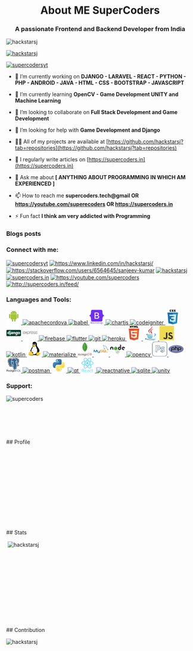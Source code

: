 <h1 align="center">About ME SuperCoders</h1>
<h3 align="center">A passionate Frontend and Backend Developer from India</h3>

<p align="left"> <img src="https://komarev.com/ghpvc/?username=hackstarsj&label=Profile%20views&color=0e75b6&style=flat" alt="hackstarsj" /> </p>

<p align="left"> <a href="https://github.com/ryo-ma/github-profile-trophy"><img src="https://github-profile-trophy.vercel.app/?username=hackstarsj" alt="hackstarsj" /></a> </p>

<p align="left"> <a href="https://twitter.com/supercodersyt" target="blank"><img src="https://img.shields.io/twitter/follow/supercodersyt?logo=twitter&style=for-the-badge" alt="supercodersyt" /></a> </p>

- 🔭 I’m currently working on **DJANGO - LARAVEL - REACT - PYTHON - PHP - ANDROID - JAVA - HTML - CSS - BOOTSTRAP - JAVASCRIPT**

- 🌱 I’m currently learning **OpenCV - Game Development UNITY and Machine Learning**

- 👯 I’m looking to collaborate on **Full Stack Development and Game Development**

- 🤝 I’m looking for help with **Game Development and Django**

- 👨‍💻 All of my projects are available at [https://github.com/hackstarsj?tab=repositories](https://github.com/hackstarsj?tab=repositories)

- 📝 I regularly write articles on [https://supercoders.in](https://supercoders.in)

- 💬 Ask me about **[ ANYTHING ABOUT PROGRAMMING IN WHICH AM EXPERIENCED ]**

- 📫 How to reach me **supercoders.tech@gmail OR https://youtube.com/superecoders OR https://supercoders.in**

- ⚡ Fun fact **I think am very addicted with Programming**

### Blogs posts
<!-- BLOG-POST-LIST:START -->
<!-- BLOG-POST-LIST:END -->

<h3 align="left">Connect with me:</h3>
<p align="left">
<a href="https://twitter.com/supercodersyt" target="blank"><img align="center" src="https://cdn.jsdelivr.net/npm/simple-icons@3.0.1/icons/twitter.svg" alt="supercodersyt" height="30" width="40" /></a>
<a href="https://linkedin.com/in/https://www.linkedin.com/in/hackstarsj/" target="blank"><img align="center" src="https://cdn.jsdelivr.net/npm/simple-icons@3.0.1/icons/linkedin.svg" alt="https://www.linkedin.com/in/hackstarsj/" height="30" width="40" /></a>
<a href="https://stackoverflow.com/users/https://stackoverflow.com/users/6564645/sanjeev-kumar" target="blank"><img align="center" src="https://cdn.jsdelivr.net/npm/simple-icons@3.0.1/icons/stackoverflow.svg" alt="https://stackoverflow.com/users/6564645/sanjeev-kumar" height="30" width="40" /></a>
<a href="https://fb.com/hackstarsj" target="blank"><img align="center" src="https://cdn.jsdelivr.net/npm/simple-icons@3.0.1/icons/facebook.svg" alt="hackstarsj" height="30" width="40" /></a>
<a href="https://instagram.com/supercoders.in" target="blank"><img align="center" src="https://cdn.jsdelivr.net/npm/simple-icons@3.0.1/icons/instagram.svg" alt="supercoders.in" height="30" width="40" /></a>
<a href="https://www.youtube.com/c/https://youtube.com/supercoders" target="blank"><img align="center" src="https://cdn.jsdelivr.net/npm/simple-icons@3.0.1/icons/youtube.svg" alt="https://youtube.com/supercoders" height="30" width="40" /></a>
<a href="/http://supercoders.in/feed/" target="blank"><img align="center" src="https://cdn.jsdelivr.net/npm/simple-icons@3.0.1/icons/rss.svg" alt="http://supercoders.in/feed/" height="30" width="40" /></a>
</p>

<h3 align="left">Languages and Tools:</h3>
<p align="left"> <a href="https://developer.android.com" target="_blank"> <img src="https://raw.githubusercontent.com/devicons/devicon/master/icons/android/android-original-wordmark.svg" alt="android" width="40" height="40"/> </a> <a href="https://cordova.apache.org/" target="_blank"> <img src="https://www.vectorlogo.zone/logos/apache_cordova/apache_cordova-icon.svg" alt="apachecordova" width="40" height="40"/> </a> <a href="https://babeljs.io/" target="_blank"> <img src="https://www.vectorlogo.zone/logos/babeljs/babeljs-icon.svg" alt="babel" width="40" height="40"/> </a> <a href="https://getbootstrap.com" target="_blank"> <img src="https://raw.githubusercontent.com/devicons/devicon/master/icons/bootstrap/bootstrap-plain-wordmark.svg" alt="bootstrap" width="40" height="40"/> </a> <a href="https://www.chartjs.org" target="_blank"> <img src="https://www.chartjs.org/media/logo-title.svg" alt="chartjs" width="40" height="40"/> </a> <a href="https://codeigniter.com" target="_blank"> <img src="https://cdn.worldvectorlogo.com/logos/codeigniter.svg" alt="codeigniter" width="40" height="40"/> </a> <a href="https://www.w3schools.com/css/" target="_blank"> <img src="https://raw.githubusercontent.com/devicons/devicon/master/icons/css3/css3-original-wordmark.svg" alt="css3" width="40" height="40"/> </a> <a href="https://www.djangoproject.com/" target="_blank"> <img src="https://raw.githubusercontent.com/devicons/devicon/master/icons/django/django-original.svg" alt="django" width="40" height="40"/> </a> <a href="https://expressjs.com" target="_blank"> <img src="https://raw.githubusercontent.com/devicons/devicon/master/icons/express/express-original-wordmark.svg" alt="express" width="40" height="40"/> </a> <a href="https://firebase.google.com/" target="_blank"> <img src="https://www.vectorlogo.zone/logos/firebase/firebase-icon.svg" alt="firebase" width="40" height="40"/> </a> <a href="https://flutter.dev" target="_blank"> <img src="https://www.vectorlogo.zone/logos/flutterio/flutterio-icon.svg" alt="flutter" width="40" height="40"/> </a> <a href="https://git-scm.com/" target="_blank"> <img src="https://www.vectorlogo.zone/logos/git-scm/git-scm-icon.svg" alt="git" width="40" height="40"/> </a> <a href="https://heroku.com" target="_blank"> <img src="https://www.vectorlogo.zone/logos/heroku/heroku-icon.svg" alt="heroku" width="40" height="40"/> </a> <a href="https://www.w3.org/html/" target="_blank"> <img src="https://raw.githubusercontent.com/devicons/devicon/master/icons/html5/html5-original-wordmark.svg" alt="html5" width="40" height="40"/> </a> <a href="https://www.java.com" target="_blank"> <img src="https://raw.githubusercontent.com/devicons/devicon/master/icons/java/java-original.svg" alt="java" width="40" height="40"/> </a> <a href="https://developer.mozilla.org/en-US/docs/Web/JavaScript" target="_blank"> <img src="https://raw.githubusercontent.com/devicons/devicon/master/icons/javascript/javascript-original.svg" alt="javascript" width="40" height="40"/> </a> <a href="https://kotlinlang.org" target="_blank"> <img src="https://www.vectorlogo.zone/logos/kotlinlang/kotlinlang-icon.svg" alt="kotlin" width="40" height="40"/> </a> <a href="https://www.linux.org/" target="_blank"> <img src="https://raw.githubusercontent.com/devicons/devicon/master/icons/linux/linux-original.svg" alt="linux" width="40" height="40"/> </a> <a href="https://materializecss.com/" target="_blank"> <img src="https://raw.githubusercontent.com/prplx/svg-logos/5585531d45d294869c4eaab4d7cf2e9c167710a9/svg/materialize.svg" alt="materialize" width="40" height="40"/> </a> <a href="https://www.mongodb.com/" target="_blank"> <img src="https://raw.githubusercontent.com/devicons/devicon/master/icons/mongodb/mongodb-original-wordmark.svg" alt="mongodb" width="40" height="40"/> </a> <a href="https://www.mysql.com/" target="_blank"> <img src="https://raw.githubusercontent.com/devicons/devicon/master/icons/mysql/mysql-original-wordmark.svg" alt="mysql" width="40" height="40"/> </a> <a href="https://nodejs.org" target="_blank"> <img src="https://raw.githubusercontent.com/devicons/devicon/master/icons/nodejs/nodejs-original-wordmark.svg" alt="nodejs" width="40" height="40"/> </a> <a href="https://opencv.org/" target="_blank"> <img src="https://www.vectorlogo.zone/logos/opencv/opencv-icon.svg" alt="opencv" width="40" height="40"/> </a> <a href="https://www.photoshop.com/en" target="_blank"> <img src="https://raw.githubusercontent.com/devicons/devicon/master/icons/photoshop/photoshop-line.svg" alt="photoshop" width="40" height="40"/> </a> <a href="https://www.php.net" target="_blank"> <img src="https://raw.githubusercontent.com/devicons/devicon/master/icons/php/php-original.svg" alt="php" width="40" height="40"/> </a> <a href="https://www.postgresql.org" target="_blank"> <img src="https://raw.githubusercontent.com/devicons/devicon/master/icons/postgresql/postgresql-original-wordmark.svg" alt="postgresql" width="40" height="40"/> </a> <a href="https://postman.com" target="_blank"> <img src="https://www.vectorlogo.zone/logos/getpostman/getpostman-icon.svg" alt="postman" width="40" height="40"/> </a> <a href="https://www.python.org" target="_blank"> <img src="https://raw.githubusercontent.com/devicons/devicon/master/icons/python/python-original.svg" alt="python" width="40" height="40"/> </a> <a href="https://www.qt.io/" target="_blank"> <img src="https://upload.wikimedia.org/wikipedia/commons/0/0b/Qt_logo_2016.svg" alt="qt" width="40" height="40"/> </a> <a href="https://reactjs.org/" target="_blank"> <img src="https://raw.githubusercontent.com/devicons/devicon/master/icons/react/react-original-wordmark.svg" alt="react" width="40" height="40"/> </a> <a href="https://reactnative.dev/" target="_blank"> <img src="https://reactnative.dev/img/header_logo.svg" alt="reactnative" width="40" height="40"/> </a> <a href="https://www.sqlite.org/" target="_blank"> <img src="https://www.vectorlogo.zone/logos/sqlite/sqlite-icon.svg" alt="sqlite" width="40" height="40"/> </a> <a href="https://unity.com/" target="_blank"> <img src="https://www.vectorlogo.zone/logos/unity3d/unity3d-icon.svg" alt="unity" width="40" height="40"/> </a> </p>

<h3 align="left">Support:</h3>
<p><a href="https://www.buymeacoffee.com/supercoders"> <img align="left" src="https://cdn.buymeacoffee.com/buttons/v2/default-yellow.png" height="50" width="210" alt="supercoders" /></a></p><br><br>
<br><br>
<br><br>
<p></p>
## Profile

<p><img align="left" src="https://github-readme-stats.vercel.app/api/top-langs?username=hackstarsj&show_icons=true&locale=en&layout=compact" alt="hackstarsj" style="display: contents;max-width: 100%;" /></p>


<br><br>
<p></p>
<br><br>
<br><br>
<p></p>
<br><br>
<br><br>
<p></p>
## Stats

<p>&nbsp;<img align="center" src="https://github-readme-stats.vercel.app/api?username=hackstarsj&show_icons=true&locale=en" alt="hackstarsj" /></p>


<br><br>
<br><br>
<br><br>
<p></p>
<p></p>
<br><br>
<br><br>
<p></p>
## Contribution

<p><img align="center" src="https://github-readme-streak-stats.herokuapp.com/?user=hackstarsj&" alt="hackstarsj" /></p>
